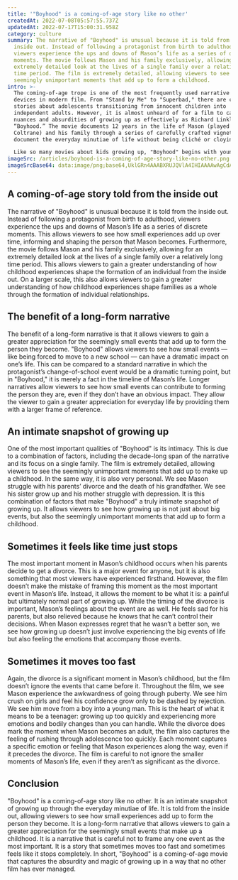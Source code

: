 ```yaml
---
title: '"Boyhood" is a coming-of-age story like no other'
createdAt: 2022-07-08T05:57:55.737Z
updatedAt: 2022-07-17T15:00:31.958Z
category: culture
summary: The narrative of "Boyhood" is unusual because it is told from the
  inside out. Instead of following a protagonist from birth to adulthood,
  viewers experience the ups and downs of Mason’s life as a series of discrete
  moments. The movie follows Mason and his family exclusively, allowing for an
  extremely detailed look at the lives of a single family over a relatively long
  time period. The film is extremely detailed, allowing viewers to see the
  seemingly unimportant moments that add up to form a childhood.
intro: >-
  The coming-of-age trope is one of the most frequently used narrative
  devices in modern film. From "Stand by Me" to "Superbad," there are countless
  stories about adolescents transitioning from innocent children into
  independent adults. However, it is almost unheard of for a film to capture the
  nuances and absurdities of growing up as effectively as Richard Linklater’s
  “Boyhood.” The movie documents 12 years in the life of Mason (played by Ellar
  Coltrane) and his family through a series of carefully crafted vignettes that
  document the everyday minutiae of life without being cliché or cloying.

  Like so many movies about kids growing up, "Boyhood" begins with young Mason being uprooted from his home in Texas and forced to migrate to new cities as he grows older. What makes this movie unique, however, is that all these major events occur over an 11-year period while Linklater was filming with the same actors at different points in their lives. The result is something like a documentary on human development — funny, sad, awkward, and everything in between — presented through the lens of an intimate cinematic experience.
imageSrc: /articles/boyhood-is-a-coming-of-age-story-like-no-other.png
imageSrcBase64: data:image/png;base64,UklGRn4AAABXRUJQVlA4IHIAAAAwAgCdASoKAAoAAUAmJQBOgMXm5Ac3V+ZzAAD+/qrRhwv2bUD9M62RLocMnf1GxKfvgYp79D5cXbukzllsfxofjNY+2ae//8754r1GObqDkhiit3lTl+uw7kztN1ndHVfj4u35woEAWzS+IXDYmlB0AAA=
---
```


## A coming-of-age story told from the inside out

The narrative of "Boyhood" is unusual because it is told from the inside out. Instead of following a protagonist from birth to adulthood, viewers experience the ups and downs of Mason’s life as a series of discrete moments. This allows viewers to see how small experiences add up over time, informing and shaping the person that Mason becomes. Furthermore, the movie follows Mason and his family exclusively, allowing for an extremely detailed look at the lives of a single family over a relatively long time period. This allows viewers to gain a greater understanding of how childhood experiences shape the formation of an individual from the inside out. On a larger scale, this also allows viewers to gain a greater understanding of how childhood experiences shape families as a whole through the formation of individual relationships.

## The benefit of a long-form narrative

The benefit of a long-form narrative is that it allows viewers to gain a greater appreciation for the seemingly small events that add up to form the person they become. "Boyhood" allows viewers to see how small events — like being forced to move to a new school — can have a dramatic impact on one’s life. This can be compared to a standard narrative in which the protagonist’s change-of-school event would be a dramatic turning point, but in "Boyhood," it is merely a fact in the timeline of Mason’s life. Longer narratives allow viewers to see how small events can contribute to forming the person they are, even if they don’t have an obvious impact. They allow the viewer to gain a greater appreciation for everyday life by providing them with a larger frame of reference.

## An intimate snapshot of growing up

One of the most important qualities of "Boyhood" is its intimacy. This is due to a combination of factors, including the decade-long span of the narrative and its focus on a single family. The film is extremely detailed, allowing viewers to see the seemingly unimportant moments that add up to make up a childhood. In the same way, it is also very personal. We see Mason struggle with his parents’ divorce and the death of his grandfather. We see his sister grow up and his mother struggle with depression. It is this combination of factors that make "Boyhood" a truly intimate snapshot of growing up. It allows viewers to see how growing up is not just about big events, but also the seemingly unimportant moments that add up to form a childhood.

## Sometimes it feels like time just stops

The most important moment in Mason’s childhood occurs when his parents decide to get a divorce. This is a major event for anyone, but it is also something that most viewers have experienced firsthand. However, the film doesn’t make the mistake of framing this moment as the most important event in Mason’s life. Instead, it allows the moment to be what it is: a painful but ultimately normal part of growing up.
While the timing of the divorce is important, Mason’s feelings about the event are as well. He feels sad for his parents, but also relieved because he knows that he can’t control their decisions. When Mason expresses regret that he wasn’t a better son, we see how growing up doesn’t just involve experiencing the big events of life but also feeling the emotions that accompany those events.

## Sometimes it moves too fast

Again, the divorce is a significant moment in Mason’s childhood, but the film doesn’t ignore the events that came before it. Throughout the film, we see Mason experience the awkwardness of going through puberty. We see him crush on girls and feel his confidence grow only to be dashed by rejection. We see him move from a boy into a young man.
This is the heart of what it means to be a teenager: growing up too quickly and experiencing more emotions and bodily changes than you can handle. While the divorce does mark the moment when Mason becomes an adult, the film also captures the feeling of rushing through adolescence too quickly. Each moment captures a specific emotion or feeling that Mason experiences along the way, even if it precedes the divorce. The film is careful to not ignore the smaller moments of Mason’s life, even if they aren’t as significant as the divorce.

## Conclusion

"Boyhood" is a coming-of-age story like no other. It is an intimate snapshot of growing up through the everyday minutiae of life. It is told from the inside out, allowing viewers to see how small experiences add up to form the person they become. It is a long-form narrative that allows viewers to gain a greater appreciation for the seemingly small events that make up a childhood. It is a narrative that is careful not to frame any one event as the most important. It is a story that sometimes moves too fast and sometimes feels like it stops completely. In short, "Boyhood" is a coming-of-age movie that captures the absurdity and magic of growing up in a way that no other film has ever managed.
